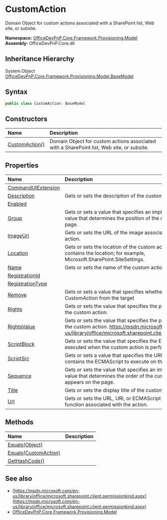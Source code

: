 # CustomAction
Domain Object for custom actions associated with a SharePoint list, Web site, or subsite.  

**Namespace:** [OfficeDevPnP.Core.Framework.Provisioning.Model](OfficeDevPnP.Core.Framework.Provisioning.Model.md)  
**Assembly:** OfficeDevPnP.Core.dll  
## Inheritance Hierarchy
System.Object  
    [OfficeDevPnP.Core.Framework.Provisioning.Model.BaseModel](OfficeDevPnP.Core.Framework.Provisioning.Model.BaseModel.md)
## Syntax
```C#
public class CustomAction: BaseModel
```
## Constructors
|**Name**|**Description**|
|:-----|:-----|
| [CustomAction()](OfficeDevPnP.Core.Framework.Provisioning.Model.CustomAction.ctor1.md) | <summary> Domain Object for custom actions associated with a SharePoint list, Web site, or subsite. </summary>
## Properties
|**Name**|**Description**|
|:-----|:-----|
| [CommandUIExtension](OfficeDevPnP.Core.Framework.Provisioning.Model.CustomAction.CommandUIExtension.md) | 
| [Description](OfficeDevPnP.Core.Framework.Provisioning.Model.CustomAction.Description.md) | Gets or sets the description of the custom action.
| [Enabled](OfficeDevPnP.Core.Framework.Provisioning.Model.CustomAction.Enabled.md) | 
| [Group](OfficeDevPnP.Core.Framework.Provisioning.Model.CustomAction.Group.md) | Gets or sets a value that specifies an implementation-specific value that determines the position of the custom action in the page.
| [ImageUrl](OfficeDevPnP.Core.Framework.Provisioning.Model.CustomAction.ImageUrl.md) | Gets or sets the URL of the image associated with the custom action.
| [Location](OfficeDevPnP.Core.Framework.Provisioning.Model.CustomAction.Location.md) | Gets or sets the location of the custom action. A string that contains the location; for example, Microsoft.SharePoint.SiteSettings.
| [Name](OfficeDevPnP.Core.Framework.Provisioning.Model.CustomAction.Name.md) | Gets or sets the name of the custom action.
| [RegistrationId](OfficeDevPnP.Core.Framework.Provisioning.Model.CustomAction.RegistrationId.md) | 
| [RegistrationType](OfficeDevPnP.Core.Framework.Provisioning.Model.CustomAction.RegistrationType.md) | 
| [Remove](OfficeDevPnP.Core.Framework.Provisioning.Model.CustomAction.Remove.md) | Gets or sets a value that specifies whether to Remove the CustomAction from the target
| [Rights](OfficeDevPnP.Core.Framework.Provisioning.Model.CustomAction.Rights.md) | Gets or sets the value that specifies the permissions needed for the custom action.
| [RightsValue](OfficeDevPnP.Core.Framework.Provisioning.Model.CustomAction.RightsValue.md) | <summary> Gets or sets the value that specifies the permissions needed for the custom action. <seealso><cref>https://msdn.microsoft.com/en-us/library/office/microsoft.sharepoint.client.permissionkind.aspx</cref></seealso></summary>
| [ScriptBlock](OfficeDevPnP.Core.Framework.Provisioning.Model.CustomAction.ScriptBlock.md) | Gets or sets the value that specifies the ECMAScript to be executed when the custom action is performed.
| [ScriptSrc](OfficeDevPnP.Core.Framework.Provisioning.Model.CustomAction.ScriptSrc.md) | Gets or sets a value that specifies the URI of a file which contains the ECMAScript to execute on the page
| [Sequence](OfficeDevPnP.Core.Framework.Provisioning.Model.CustomAction.Sequence.md) | Gets or sets the value that specifies an implementation-specific value that determines the order of the custom action that appears on the page.
| [Title](OfficeDevPnP.Core.Framework.Provisioning.Model.CustomAction.Title.md) | Gets or sets the display title of the custom action.
| [Url](OfficeDevPnP.Core.Framework.Provisioning.Model.CustomAction.Url.md) | Gets or sets the URL, URI, or ECMAScript (JScript, JavaScript) function associated with the action.
## Methods
|**Name**|**Description**|
|:-----|:-----|
| [Equals(Object)](OfficeDevPnP.Core.Framework.Provisioning.Model.CustomAction.3520ddbb.md) | 
| [Equals(CustomAction)](OfficeDevPnP.Core.Framework.Provisioning.Model.CustomAction.41d3ef4c.md) | 
| [GetHashCode()](OfficeDevPnP.Core.Framework.Provisioning.Model.CustomAction.1c6872bd.md) | 
## See also
- [https://msdn.microsoft.com/en-us/library/office/microsoft.sharepoint.client.permissionkind.aspx](https://msdn.microsoft.com/en-us/library/office/microsoft.sharepoint.client.permissionkind.aspx)
- [OfficeDevPnP.Core.Framework.Provisioning.Model](OfficeDevPnP.Core.Framework.Provisioning.Model.md)
